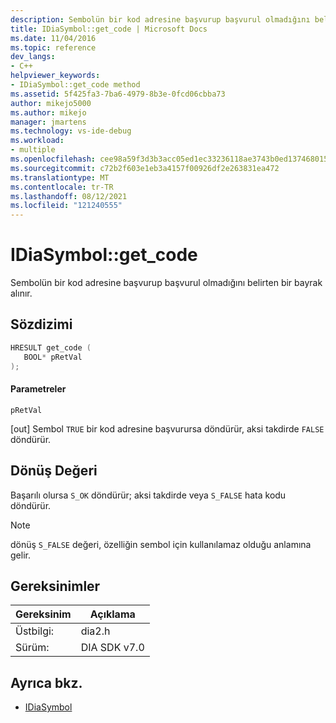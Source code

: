 ```yaml
---
description: Sembolün bir kod adresine başvurup başvurul olmadığını belirten bir bayrak alınır.
title: IDiaSymbol::get_code | Microsoft Docs
ms.date: 11/04/2016
ms.topic: reference
dev_langs:
- C++
helpviewer_keywords:
- IDiaSymbol::get_code method
ms.assetid: 5f425fa3-7ba6-4979-8b3e-0fcd06cbba73
author: mikejo5000
ms.author: mikejo
manager: jmartens
ms.technology: vs-ide-debug
ms.workload:
- multiple
ms.openlocfilehash: cee98a59f3d3b3acc05ed1ec33236118ae3743b0ed137468015b0c07ad684223
ms.sourcegitcommit: c72b2f603e1eb3a4157f00926df2e263831ea472
ms.translationtype: MT
ms.contentlocale: tr-TR
ms.lasthandoff: 08/12/2021
ms.locfileid: "121240555"
---
```

# <a name="idiasymbolget_code"></a>IDiaSymbol::get_code
Sembolün bir kod adresine başvurup başvurul olmadığını belirten bir bayrak alınır.

## <a name="syntax"></a>Sözdizimi

```C++
HRESULT get_code ( 
   BOOL* pRetVal
);
```

#### <a name="parameters"></a>Parametreler
 `pRetVal`

[out] Sembol `TRUE` bir kod adresine başvurursa döndürür, aksi takdirde `FALSE` döndürür.

## <a name="return-value"></a>Dönüş Değeri
 Başarılı olursa `S_OK` döndürür; aksi takdirde veya `S_FALSE` hata kodu döndürür.

> [!NOTE]
> dönüş `S_FALSE` değeri, özelliğin sembol için kullanılamaz olduğu anlamına gelir.

## <a name="requirements"></a>Gereksinimler

|Gereksinim|Açıklama|
|-----------------|-----------------|
|Üstbilgi:|dia2.h|
|Sürüm:|DIA SDK v7.0|

## <a name="see-also"></a>Ayrıca bkz.
- [IDiaSymbol](../../debugger/debug-interface-access/idiasymbol.md)
